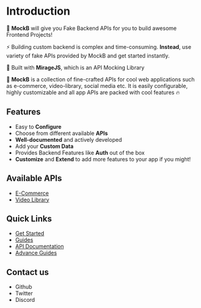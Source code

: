 # Introduction

🚀 **MockB** will give you Fake Backend APIs for you to build awesome Frontend Projects!

⚡ Building custom backend is complex and time-consuming. **Instead**, use variety of fake APIs provided by MockB and get started instantly.

🌌 Built with **MirageJS**, which is an API Mocking Library

🤩 **MockB** is a collection of fine-crafted APIs for cool web applications such as e-commerce, video-library, social media etc. It is easily configurable, highly customizable and all app APIs are packed with cool features 🔥

## Features

- Easy to **Configure**
- Choose from different available **APIs**
- **Well-documented** and actively developed
- Add your **Custom Data**
- Provides Backend Features like **Auth** out of the box
- **Customize** and **Extend** to add more features to your app if you might!

## Available APIs

- [E-Commerce](api/apps/e-commerce)
- [Video Library](api/apps/video-library)

## Quick Links

- [Get Started](installation)
- [Guides](why-miragejs-mock-backend)
- [API Documentation](api/introduction)
- [Advance Guides](main-concepts)

## Contact us

- Github
- Twitter
- Discord
